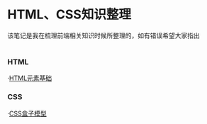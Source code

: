 <h1>HTML、CSS知识整理</h1>
该笔记是我在梳理前端相关知识时候所整理的，如有错误希望大家指出</br>
</br>
<h3>HTML</h3>

·<a href='https://github.com/HoSunghei/Blog/issues/7'>HTML元素基础</a>

<h3>CSS</h3>

·<a href = 'https://github.com/HoSunghei/Blog/issues/8'>CSS盒子模型</a>
